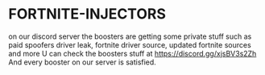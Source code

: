 # FORTNITE-INJECTORS
on our discord server the boosters are getting some private stuff such as paid spoofers driver leak, fortnite driver source, updated fortnite sources and more U can check the boosters stuff at https://discord.gg/xjsBV3s2Zh And every booster on our server is satisfied.
